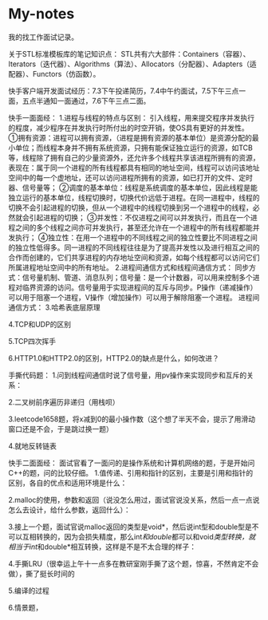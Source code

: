 # My-notes
我的找工作面试记录。

关于STL标准模板库的笔记知识点：
STL共有六大部件：Containers（容器）、Iterators（迭代器）、Algorithms（算法）、Allocators（分配器）、Adapters（适配器）、Functors（仿函数）。

快手客户端开发面试经历：7.3下午投递简历，7.4中午约面试，7.5下午三点一面，五点半通知一面通过，7.6下午三点二面。

快手一面面经：
1.进程与线程的特点与区别：
引入线程，用来提交程序并发执行的程度，减少程序在并发执行时所付出的时空开销，使OS具有更好的并发性。
①拥有资源：进程可以拥有资源，（进程是拥有资源的基本单位）是资源分配的最小单位；而线程本身并不拥有系统资源，只拥有能保证独立运行的资源，如TCB等，线程除了拥有自己的少量资源外，还允许多个线程共享该进程所拥有的资源，表现在：属于同一个进程的所有线程都具有相同的地址空间，线程可以访问该地址空间中的每一个虚地址，还可以访问进程所拥有的资源，如已打开的文件、定时器、信号量等；
②调度的基本单位：线程是系统调度的基本单位，因此线程是能独立运行的基本单位，线程切换时，切换代价远低于进程。在同一进程中，线程的切换不会引起进程的切换，但从一个进程中的线程切换到另一个进程中的线程，必然就会引起进程的切换；
③并发性：不仅进程之间可以并发执行，而且在一个进程之间的多个线程之间亦可并发执行，甚至还允许在一个进程中的所有线程都能并发执行；
④独立性：在用一个进程中的不同线程之间的独立性要比不同进程之间的独立性低得多。同一进程的不同线程往往是为了提高并发性以及进行相互之间的合作而创建的，它们共享进程的内存地址空间和资源，如每个线程都可以访问它们所属进程地址空间中的所有地址。
2.进程间通信方式和线程间通信方式：
同步方式：信号量机制、管道、消息队列；信号量：是一个计数器，可以用来控制多个进程对临界资源的访问。信号量用于实现进程间的互斥与同步。P操作（递减操作）可以用于阻塞一个进程，V操作（增加操作）可以用于解除阻塞一个进程。
进程间通信方式：
3.哈希表底层原理

4.TCP和UDP的区别

5.TCP四次挥手

6.HTTP1.0和HTTP2.0的区别，HTTP2.0的缺点是什么，如何改进？

手撕代码题：
1.问到线程间通信时说了信号量，用pv操作来实现同步和互斥的关系：

2.二叉树前序遍历非递归（用栈呗）

3.leetcode1658题，将x减到0的最小操作数（这个想了半天不会，提示了用滑动窗口还是不会，于是跳过换一题）

4.就地反转链表



快手二面面经：
面试官看了一面问的是操作系统和计算机网络的题，于是开始问C++的题，问的比较仔细。
1.值传递、引用和指针的区别，主要是引用和指针的区别，各自的优点和适用环境是什么：

2.malloc的使用，参数和返回（说没怎么用过，面试官说没关系，然后一点一点说怎么去设计，给什么参数，返回什么）：

3.接上一个题，面试官说malloc返回的类型是void*，然后说int型和double型是不可以互相转换的，因为会损失精度，那么int*和double*都可以和void*类型转换，就相当于int*和double*相互转换，这样是不是不太合理的样子：

4.手撕LRU（很幸运上午十一点多在教研室刚手撕了这个题，惊喜，不然肯定不会做），撕了挺长时间的

5.编译的过程

6.情景题，
